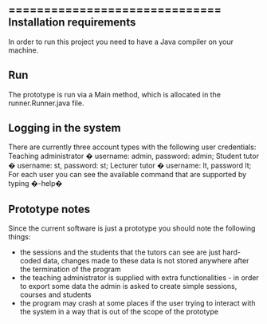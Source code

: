 ==============================
Installation requirements
-------------------------
In order to run this project you need to have a Java compiler on your machine.

Run
---
The prototype is run via a Main method, which is allocated in the runner.Runner.java file.

Logging in the system
---------------------

There are currently three account types with the following user credentials:
Teaching administrator � username: admin, password: admin;
Student tutor � username: st, password: st;
Lecturer tutor � username: lt, password lt;
For each user you can see the available command that are supported by typing �-help�

Prototype notes
---------------

Since the current software is just a prototype you should note the following things:
- the sessions and the students that the tutors can see are just hard-coded data, changes made to these data is not stored
anywhere after the termination of the program
- the teaching administrator is supplied with extra functionalities - in order to export some data the admin is asked to 
create simple sessions, courses and students
- the program may crash at some places if the user trying to interact with the system in a way that is out of the scope
of the prototype
